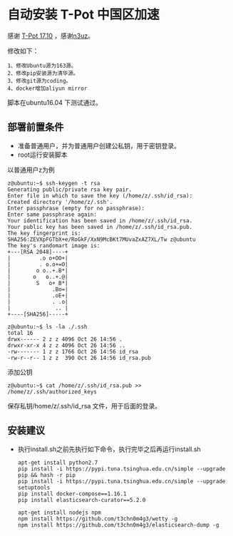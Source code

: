 # 自动安装 T-Pot  中国区加速 
感谢 [T-Pot 17.10](http://dtag-dev-sec.github.io/mediator/feature/2017/11/07/t-pot-17.10.html) ，感谢[n3uz](https://github.com/n3uz/t-pot-autoinstall)。

修改如下：

```
1、修改Ubuntu源为163源。
2、修改pip安装源为清华源。
3、修改git源为coding。
4、docker增加aliyun mirror
```

脚本在ubuntu16.04 下测试通过。

## 部署前置条件

- 准备普通用户，并为普通用户创建公私钥，用于密钥登录。
- root运行安装脚本

以普通用户z为例

```
z@ubuntu:~$ ssh-keygen -t rsa
Generating public/private rsa key pair.
Enter file in which to save the key (/home/z/.ssh/id_rsa):
Created directory '/home/z/.ssh'.
Enter passphrase (empty for no passphrase):
Enter same passphrase again:
Your identification has been saved in /home/z/.ssh/id_rsa.
Your public key has been saved in /home/z/.ssh/id_rsa.pub.
The key fingerprint is:
SHA256:ZEVXpFGTbX+e/RoGkF/XxN9McBKt7MUvaZxAZ7XL/Tw z@ubuntu
The key's randomart image is:
+---[RSA 2048]----+
|         .o o+OO+|
|         . o.o+=O|
|        o o..+.B*|
|       o   o..+.@|
|        S   o+ B*|
|             .Bo=|
|             .oE+|
|             . .o|
|              .. |
+----[SHA256]-----+

z@ubuntu:~$ ls -la ./.ssh
total 16
drwx------ 2 z z 4096 Oct 26 14:56 .
drwxr-xr-x 4 z z 4096 Oct 26 14:56 ..
-rw------- 1 z z 1766 Oct 26 14:56 id_rsa
-rw-r--r-- 1 z z  390 Oct 26 14:56 id_rsa.pub

```

添加公钥

```
z@ubuntu:~$ cat /home/z/.ssh/id_rsa.pub >> /home/z/.ssh/authorized_keys
```

保存私钥/home/z/.ssh/id_rsa 文件，用于后面的登录。



## 安装建议

* 执行install.sh之前先执行如下命令，执行完毕之后再运行install.sh

  ```
  apt-get install python2.7
  pip install -i https://pypi.tuna.tsinghua.edu.cn/simple --upgrade pip && hash -r pip
  pip install -i https://pypi.tuna.tsinghua.edu.cn/simple --upgrade setuptools
  pip install docker-compose==1.16.1 
  pip install elasticsearch-curator==5.2.0 
  
  apt-get install nodejs npm
  npm install https://github.com/t3chn0m4g3/wetty -g
  npm install https://github.com/t3chn0m4g3/elasticsearch-dump -g
  ```

  

